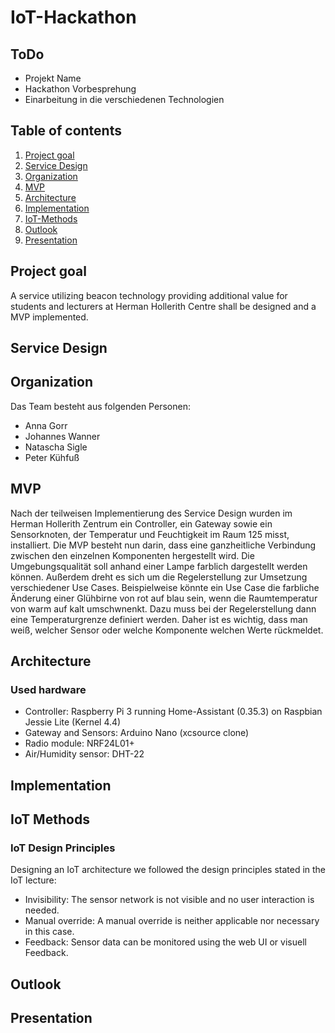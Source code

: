 # IoT-Hackathon

## ToDo

* Projekt Name
* Hackathon Vorbesprehung
* Einarbeitung in die verschiedenen Technologien

## Table of contents

1. [Project goal](#Project-goal)
2. [Service Design](#Service-Design)
3. [Organization](#Organization)
4. [MVP](#MVP)
5. [Architecture](#Architecture)
6. [Implementation](#Implementation)
7. [IoT-Methods](#IoT-Methods)
8. [Outlook](#Outlook)
9. [Presentation](#Presentation)

## Project goal

A service utilizing beacon technology providing additional value for students and lecturers at Herman Hollerith Centre shall be designed and a MVP implemented.

## Service Design

## Organization

Das Team besteht aus folgenden Personen:

* Anna Gorr
* Johannes Wanner
* Natascha Sigle
* Peter Kühfuß

## MVP

Nach der teilweisen Implementierung des Service Design wurden im Herman Hollerith Zentrum ein Controller, ein Gateway sowie ein Sensorknoten, der Temperatur und Feuchtigkeit im Raum 125 misst, installiert.
Die MVP besteht nun darin, dass eine ganzheitliche Verbindung zwischen den einzelnen Komponenten hergestellt wird. Die Umgebungsqualität soll anhand einer Lampe farblich dargestellt werden können. Außerdem dreht es sich um die Regelerstellung zur Umsetzung verschiedener Use Cases. Beispielweise könnte ein Use Case die farbliche Änderung einer Glühbirne von rot auf blau sein, wenn die Raumtemperatur von warm auf kalt umschwnenkt. Dazu muss bei der Regelerstellung dann eine Temperaturgrenze definiert werden. Daher ist es wichtig, dass man weiß, welcher Sensor oder welche Komponente welchen Werte rückmeldet.

## Architecture

### Used hardware

* Controller: Raspberry Pi 3 running Home-Assistant (0.35.3) on Raspbian Jessie Lite (Kernel 4.4)
* Gateway and Sensors: Arduino Nano (xcsource clone)
* Radio module: NRF24L01+
* Air/Humidity sensor: DHT-22

## Implementation

## IoT Methods

### IoT Design Principles

Designing an IoT architecture we followed the design principles stated in the IoT lecture:

* Invisibility: The sensor network is not visible and no user interaction is needed.
* Manual override: A manual override is neither applicable nor necessary in this case.
* Feedback: Sensor data can be monitored using the web UI or visuell Feedback.

## Outlook

## Presentation
